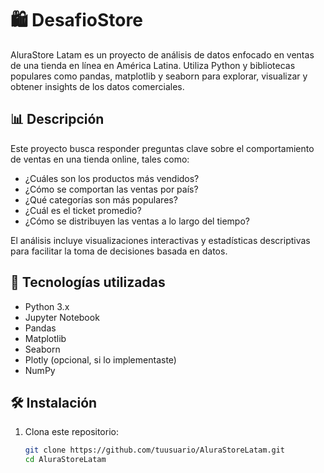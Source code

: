 # 🛍️ DesafioStore

AluraStore Latam es un proyecto de análisis de datos enfocado en ventas de una tienda en línea en América Latina. Utiliza Python y bibliotecas populares como pandas, matplotlib y seaborn para explorar, visualizar y obtener insights de los datos comerciales.

## 📊 Descripción

Este proyecto busca responder preguntas clave sobre el comportamiento de ventas en una tienda online, tales como:

- ¿Cuáles son los productos más vendidos?
- ¿Cómo se comportan las ventas por país?
- ¿Qué categorías son más populares?
- ¿Cuál es el ticket promedio?
- ¿Cómo se distribuyen las ventas a lo largo del tiempo?

El análisis incluye visualizaciones interactivas y estadísticas descriptivas para facilitar la toma de decisiones basada en datos.

## 🧰 Tecnologías utilizadas

- Python 3.x
- Jupyter Notebook
- Pandas
- Matplotlib
- Seaborn
- Plotly (opcional, si lo implementaste)
- NumPy

## 🛠️ Instalación

1. Clona este repositorio:
   ```bash
   git clone https://github.com/tuusuario/AluraStoreLatam.git
   cd AluraStoreLatam
